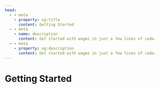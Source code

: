 ```yaml
---
head:
  - - meta
    - property: og:title
      content: Getting Started
  - - meta
    - name: description
      content: Get started with wagmi in just a few lines of code.
  - - meta
    - property: og:description
      content: Get started with wagmi in just a few lines of code.
---
```


# Getting Started
